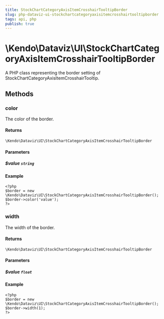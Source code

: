 ```yaml
---
title: StockChartCategoryAxisItemCrosshairTooltipBorder
slug: php-dataviz-ui-stockchartcategoryaxisitemcrosshairtooltipborder
tags: api, php
publish: true
---
```


# \Kendo\Dataviz\UI\StockChartCategoryAxisItemCrosshairTooltipBorder

A PHP class representing the border setting of StockChartCategoryAxisItemCrosshairTooltip.


## Methods

### color
The color of the border.

#### Returns
`\Kendo\Dataviz\UI\StockChartCategoryAxisItemCrosshairTooltipBorder`

#### Parameters

##### $value `string`



#### Example 
    <?php
    $border = new \Kendo\Dataviz\UI\StockChartCategoryAxisItemCrosshairTooltipBorder();
    $border->color('value');
    ?>

### width
The width of the border.

#### Returns
`\Kendo\Dataviz\UI\StockChartCategoryAxisItemCrosshairTooltipBorder`

#### Parameters

##### $value `float`



#### Example 
    <?php
    $border = new \Kendo\Dataviz\UI\StockChartCategoryAxisItemCrosshairTooltipBorder();
    $border->width(1);
    ?>

 
